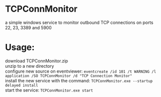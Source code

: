 # TCPConnMonitor
a simple windows service to monitor outbound TCP connections on ports 22, 23, 3389 and 5900

# Usage:

download TCPConnMonitor.zip\
unzip to a new directory\
configure new source on eventviewer: ```eventcreate /id 101 /t WARNING /l application /SO TCPConnMonitor /d "TCP Connection Monitor"```\
install the new service with the command: ```TCPConnMonitor.exe --startup delayed install```\
start the service: ```TCPConnMonitor.exe start```
